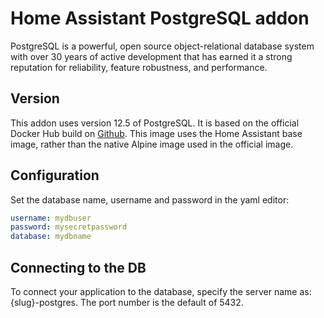 # Home Assistant PostgreSQL addon

PostgreSQL is a powerful, open source object-relational database system with over 30 years of active development that has earned it a strong reputation for reliability, feature robustness, and performance.

## Version

This addon uses version 12.5 of PostgreSQL.
It is based on the official Docker Hub build on [Github](https://github.com/docker-library/postgres/tree/master/12/alpine).
This image uses the Home Assistant base image, rather than the native Alpine image used in the official image.

## Configuration

Set the database name, username and password  in the yaml editor:

```yml
username: mydbuser
password: mysecretpassword
database: mydbname
```

## Connecting to the DB

To connect your application to the database, specify the server name as: {slug}-postgres. The port number is the default of 5432.
